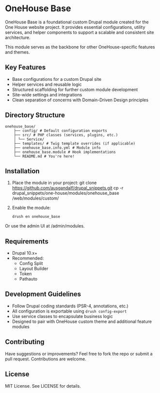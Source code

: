 # OneHouse Base

OneHouse Base is a foundational custom Drupal module created for the One House website project. It provides essential configurations, utility services, and helper components to support a scalable and consistent site architecture.

This module serves as the backbone for other OneHouse-specific features and themes.

## Key Features

- Base configurations for a custom Drupal site
- Helper services and reusable logic
- Structured scaffolding for further custom module development
- Site-wide settings and integrations
- Clean separation of concerns with Domain-Driven Design principles

## Directory Structure

    onehouse_base/ 
        ├── config/ # Default configuration exports 
        ├── src/ # PHP classes (services, plugins, etc.) 
        │ └── Service/ 
        ├── templates/ # Twig template overrides (if applicable) 
        ├── onehouse_base.info.yml # Module info 
        ├── onehouse_base.module # Hook implementations 
        └── README.md # You're here!

## Installation

1. Place the module in your project:
   git clone https://github.com/ausgandalf/drupal_snippets.git
   cp -r drupal_snippets/one-house/modules/onehouse_base /web/modules/custom/

2. Enable the module:

    ```bash
   drush en onehouse_base

Or use the admin UI at /admin/modules.

## Requirements

- Drupal 10.x+
- Recommended:
  - Config Split
  - Layout Builder
  - Token
  - Pathauto

## Development Guidelines

- Follow Drupal coding standards (PSR-4, annotations, etc.)
- All configuration is exportable using `drush config-export`
- Use service classes to encapsulate business logic
- Designed to pair with OneHouse custom theme and additional feature modules

## Contributing

Have suggestions or improvements? Feel free to fork the repo or submit a pull request. Contributions are welcome.

## License

MIT License. See LICENSE for details.
